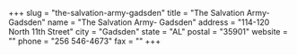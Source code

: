 +++
slug = "the-salvation-army-gadsden"
title = "The Salvation Army- Gadsden"
name = "The Salvation Army- Gadsden"
address = "114-120 North 11th Street"
city = "Gadsden"
state = "AL"
postal = "35901"
website = ""
phone = "256 546-4673"
fax = ""
+++
